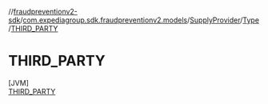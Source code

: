 //[fraudpreventionv2-sdk](../../../../../index.md)/[com.expediagroup.sdk.fraudpreventionv2.models](../../../index.md)/[SupplyProvider](../../index.md)/[Type](../index.md)/[THIRD_PARTY](index.md)

# THIRD_PARTY

[JVM]\
[THIRD_PARTY](index.md)
